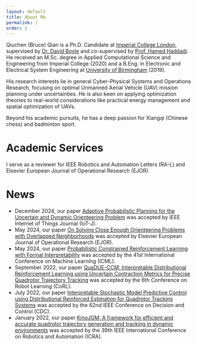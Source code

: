 ```yaml
---
layout: default
title: About Me
permalink: /
order: 1
---
```


Qiuchen (Bruce) Qian is a Ph.D. Candidate at [Imperial College London](https://www.imperial.ac.uk), supervised by [Dr. David Boyle](https://www.imperial.ac.uk/people/david.boyle) and co-supervised by [Prof. Hamed Haddadi](https://scholar.google.com/citations?user=gkA7zvoAAAAJ&hl=en&oi=ao). He received an M.Sc. degree in Applied Computational Science and Engineering from Imperial College (2020) and a B.Eng. in Electronic and Electrical System Engineering at [University of Birmingham](https://www.birmingham.ac.uk/) (2019). 

His research interests lie in general Cyber-Physical Systems and Operations Research, focusing on optimal Unmanned Aerial Vehicle (UAV) mission planning under uncertainties. He is also keen on applying optimization theories to real-world considerations like practical energy management and spatial optimization of UAVs.

Beyond his academic pursuits, he has a deep passion for Xiangqi (Chinese chess) and badminton sport.

# Academic Services
I serve as a reviewer for IEEE Robotics and Automation Letters (RA-L) and Elsevier European Journal of Operational Research (EJOR).

# News
* December 2024, our paper [Adaptive Probabilistic Planning for the Uncertain and Dynamic Orienteering Problem](https://ieeexplore-ieee-org.iclibezp1.cc.ic.ac.uk/abstract/document/10824836) was accepted by IEEE Internet of Things Journal (IoT-J).
* May 2024, our paper [On Solving Close Enough Orienteering Problems with Overlapped Neighborhoods](https://www.sciencedirect.com/science/article/pii/S0377221724003916) was accepted by Elsevier European Journal of Operational Research (EJOR).
* May 2024, our paper [Probabilistic Constrained Reinforcement Learning with Formal Interpretability](https://arxiv.org/abs/2307.07084) was accepted by the 41st International Conference on Machine Learning (ICML).
* September 2022, our paper [QuaDUE-CCM: Interpretable Distributional Reinforcement Learning using Uncertain Contraction Metrics for Precise Quadrotor Trajectory Tracking](https://proceedings.mlr.press/v205/wang23d.html) was accepted by the 6th Conference on Robot Learning (CoRL).
* July 2022, our paper [Interpretable Stochastic Model Predictive Control using Distributional Reinforced Estimation for Quadrotor Tracking Systems](https://ieeexplore-ieee-org.iclibezp1.cc.ic.ac.uk/abstract/document/9993048) was accepted by the 62nd IEEE Conference on Decision and Control (CDC).
* January 2022, our paper [KinoJGM: A framework for efficient and accurate quadrotor trajectory generation and tracking in dynamic environments](https://ieeexplore-ieee-org.iclibezp1.cc.ic.ac.uk/abstract/document/9812352) was accepted by the 39th IEEE International Conference on Robotics and Automation (ICRA).
